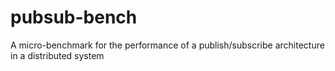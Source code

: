 pubsub-bench
============

A micro-benchmark for the performance of a publish/subscribe architecture in a distributed system
